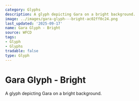 ```yaml
---
category: Glyphs
description: A glyph depicting Gara on a bright background.
image: ../images/gara-glyph---bright-ac02ff0c24.png
last_updated: '2025-09-17'
name: Gara Glyph - Bright
source: WFCD
tags:
- Glyph
- Glyphs
tradable: false
type: Glyph
---
```


# Gara Glyph - Bright

A glyph depicting Gara on a bright background.

